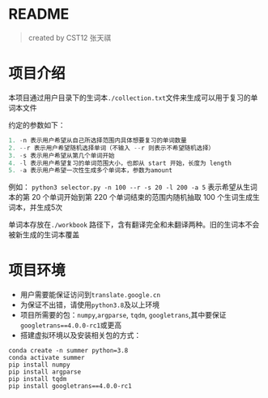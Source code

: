 # README
> created by CST12 张天祺

# 项目介绍
本项目通过用户目录下的生词本`./collection.txt`文件来生成可以用于复习的单词本文件

约定的参数如下：
```python
1. -n 表示用户希望从自己所选择范围内具体想要复习的单词数量
2. --r 表示用户希望随机选择单词（不输入 --r 则表示不希望随机选择）
3. -s 表示用户希望从第几个单词开始
4. -l 表示用户希望复习的单词范围大小，也即从 start 开始，长度为 length
5. -a 表示用户希望一次性生成多个单词本，参数为amount
```
例如：
`python3 selector.py -n 100 --r -s 20 -l 200 -a 5` 表示希望从生词本的第 20 个单词开始到第 220 个单词结束的范围内随机抽取 100 个生词生成生词本，并生成5次

单词本存放在`./workbook` 路径下，含有翻译完全和未翻译两种。旧的生词本不会被新生成的生词本覆盖

# 项目环境
- 用户需要能保证访问到`translate.google.cn`
- 为保证不出错，请使用`python3.8`及以上环境
- 项目所需要的包：`numpy`,`argparse`, `tqdm`, `googletrans`,其中要保证`googletrans==4.0.0-rc1`或更高
- 搭建虚拟环境以及安装相关包的方式：
```shell
conda create -n summer python=3.8
conda activate summer
pip install numpy
pip install argparse
pip install tqdm
pip install googletrans==4.0.0-rc1
```
